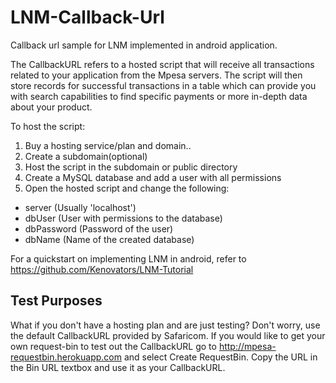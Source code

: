 # LNM-Callback-Url
Callback url sample for LNM implemented in android application.

The CallbackURL refers to a hosted script that will receive all transactions related to your application from the Mpesa servers. The script will then store records for successful transactions in a table which can provide you with search capabilities to find specific payments or more in-depth data about your product.

To host the script:
 1. Buy a hosting service/plan and domain..
 2. Create a subdomain(optional)
 3. Host the script in the subdomain or public directory
 4. Create a MySQL database and add a user with all permissions
 5. Open the hosted script and change the following:
 - server (Usually 'localhost')
 - dbUser (User with permissions to the database)
 - dbPassword (Password of the user)
 - dbName (Name of the created database)
 
For a quickstart on implementing LNM in android, refer to https://github.com/Kenovators/LNM-Tutorial

## Test Purposes
What if you don't have a hosting plan and are just testing? 
Don't worry, use the default CallbackURL provided by Safaricom.
If you would like to get your own request-bin to test out the CallbackURL go to http://mpesa-requestbin.herokuapp.com and select Create RequestBin. Copy the URL in the Bin URL textbox and use it as your CallbackURL.
